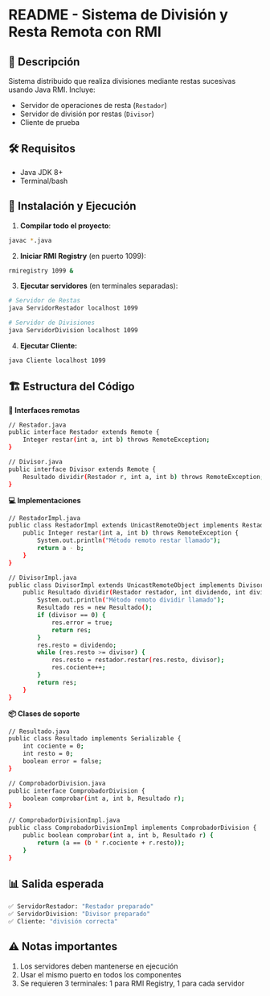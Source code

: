 # README - Sistema de División y Resta Remota con RMI

## 📌 Descripción
Sistema distribuido que realiza divisiones mediante restas sucesivas usando Java RMI. Incluye:
- Servidor de operaciones de resta (`Restador`)
- Servidor de división por restas (`Divisor`)
- Cliente de prueba

## 🛠️ Requisitos
- Java JDK 8+
- Terminal/bash

## 🚀 Instalación y Ejecución

1. **Compilar todo el proyecto**:
```bash
javac *.java
```
2. **Iniciar RMI Registry** (en puerto 1099):
```bash
rmiregistry 1099 &
```
3. **Ejecutar servidores** (en terminales separadas):
```bash
# Servidor de Restas
java ServidorRestador localhost 1099

# Servidor de Divisiones
java ServidorDivision localhost 1099
```
4. **Ejecutar Cliente:**
```bash
java Cliente localhost 1099
```
## 🏗️ Estructura del Código
**🔗 Interfaces remotas**
```bash
// Restador.java
public interface Restador extends Remote {
    Integer restar(int a, int b) throws RemoteException;
}

// Divisor.java
public interface Divisor extends Remote {
    Resultado dividir(Restador r, int a, int b) throws RemoteException;
}
```
**💻 Implementaciones**
```bash
// RestadorImpl.java
public class RestadorImpl extends UnicastRemoteObject implements Restador {
    public Integer restar(int a, int b) throws RemoteException {
        System.out.println("Método remoto restar llamado");
        return a - b;
    }
}

// DivisorImpl.java
public class DivisorImpl extends UnicastRemoteObject implements Divisor {
    public Resultado dividir(Restador restador, int dividendo, int divisor) throws RemoteException {
        System.out.println("Método remoto dividir llamado");
        Resultado res = new Resultado();
        if (divisor == 0) {
            res.error = true;
            return res;
        }
        res.resto = dividendo;
        while (res.resto >= divisor) {
            res.resto = restador.restar(res.resto, divisor);
            res.cociente++;
        }
        return res;
    }
}
```
**📦 Clases de soporte**
```bash
// Resultado.java
public class Resultado implements Serializable {
    int cociente = 0;
    int resto = 0;
    boolean error = false;
}

// ComprobadorDivision.java
public interface ComprobadorDivision {
    boolean comprobar(int a, int b, Resultado r);
}

// ComprobadorDivisionImpl.java
public class ComprobadorDivisionImpl implements ComprobadorDivision {
    public boolean comprobar(int a, int b, Resultado r) {
        return (a == (b * r.cociente + r.resto));
    }
}
```
## 📊 Salida esperada
```bash
✅ ServidorRestador: "Restador preparado"
✅ ServidorDivision: "Divisor preparado"
✅ Cliente: "división correcta"
```

## ⚠️ Notas importantes
1. Los servidores deben mantenerse en ejecución
2. Usar el mismo puerto en todos los componentes
3. Se requieren 3 terminales: 1 para RMI Registry, 1 para cada servidor
